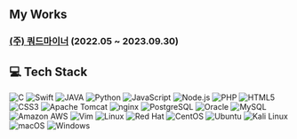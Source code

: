## My Works
### [(주) 쿼드마이너](https://www.quadminers.com/ko/index.html) (2022.05 ~ 2023.09.30)



## 💻 Tech Stack
<div>
<img alt="C" src="https://img.shields.io/badge/C-A8B9CC?style=for-the-badge&logo=C&logoColor=white"/>
<img alt="Swift" src="https://img.shields.io/badge/Swift-F05138?style=for-the-badge&logo=Swift&logoColor=white">
<img alt="JAVA" src="https://img.shields.io/badge/Java-007396?style=for-the-badge&logo=Java&logoColor=white">
<img alt="Python" src="https://img.shields.io/badge/Python-3776AB?style=for-the-badge&logo=Python&logoColor=white">
<img alt="JavaScript" src="https://img.shields.io/badge/JavaScript-F7DF1E?style=for-the-badge&logo=JavaScript&logoColor=white">
<img alt="Node.js" src="https://img.shields.io/badge/Node.js-339933?style=for-the-badge&logo=Node.js&logoColor=white">
<img alt="PHP" src="https://img.shields.io/badge/PHP-777BB4?style=for-the-badge&logo=PHP&logoColor=white">
<img alt="HTML5" src="https://img.shields.io/badge/HTML5-E34F26?style=for-the-badge&logo=HTML5&logoColor=white">
<img alt="CSS3" src="https://img.shields.io/badge/CSS3-1572B6?style=for-the-badge&logo=CSS3&logoColor=white">
<img alt="Apache Tomcat" src="https://img.shields.io/badge/Apache Tomcat-F8DC75?style=for-the-badge&logo=ApacheTomcat&logoColor=white">
<img alt="nginx" src="https://img.shields.io/badge/NGINX-009639?style=for-the-badge&logo=nginx&logoColor=white">
<img alt="PostgreSQL" src="https://img.shields.io/badge/PostgreSQL-4169E1?style=for-the-badge&logo=PostgreSQL&logoColor=white">
<img alt="Oracle" src="https://img.shields.io/badge/Oracle-F80000?style=for-the-badge&logo=Oracle&logoColor=white">
<img alt="MySQL" src="https://img.shields.io/badge/MySQL-4479A1?style=for-the-badge&logo=MySQL&logoColor=white">
<img alt="Amazon AWS" src="https://img.shields.io/badge/Amazon AWS-232F3E?style=for-the-badge&logo=AmazonAWS&logoColor=white">
<img alt="Vim" src="https://img.shields.io/badge/Vim-019733?style=for-the-badge&logo=Vim&logoColor=white">
<img alt="Linux" src="https://img.shields.io/badge/Linux-FCC624?style=for-the-badge&logo=Linux&logoColor=white">
<img alt="Red Hat" src="https://img.shields.io/badge/Red Hat-EE0000?style=for-the-badge&logo=RedHat&logoColor=white">
<img alt="CentOS" src="https://img.shields.io/badge/CentOS-262577?style=for-the-badge&logo=CentOS&logoColor=white">
<img alt="Ubuntu" src="https://img.shields.io/badge/Ubuntu-E95420?style=for-the-badge&logo=Ubuntu&logoColor=white">
<img alt="Kali Linux" src="https://img.shields.io/badge/Kali Linux-557C94?style=for-the-badge&logo=KaliLinux&logoColor=white">
<img alt="macOS" src="https://img.shields.io/badge/macOS-000000?style=for-the-badge&logo=macOS&logoColor=white">
<img alt="Windows" src="https://img.shields.io/badge/Windows-0078D6?style=for-the-badge&logo=Windows&logoColor=white">
</div>


<!--
**BackHoe312/Backhoe312** is a ✨ _special_ ✨ repository because its `README.md` (this file) appears on your GitHub profile.

Here are some ideas to get you started:

- 🔭 I’m currently working on ...
- 🌱 I’m currently learning ...
- 👯 I’m looking to collaborate on ...
- 🤔 I’m looking for help with ...
- 💬 Ask me about ...
- 📫 How to reach me: ...
- 😄 Pronouns: ...
- ⚡ Fun fact: ...
-->
